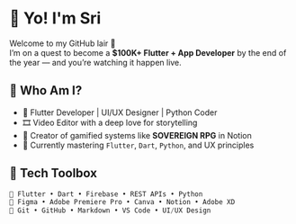 # 👋 Yo! I'm Sri

Welcome to my GitHub lair 🧭  
I’m on a quest to become a **$100K+ Flutter + App Developer** by the end of the year — and you’re watching it happen live.

## 🧙 Who Am I?
- 🔨 Flutter Developer | UI/UX Designer | Python Coder
- 🎞️ Video Editor with a deep love for storytelling
- 🧠 Creator of gamified systems like **SOVEREIGN RPG** in Notion
- 🌱 Currently mastering `Flutter`, `Dart`, `Python`, and UX principles

## 🧰 Tech Toolbox
```dart
📱 Flutter • Dart • Firebase • REST APIs • Python
🎨 Figma • Adobe Premiere Pro • Canva • Notion • Adobe XD
🧩 Git • GitHub • Markdown • VS Code • UI/UX Design

